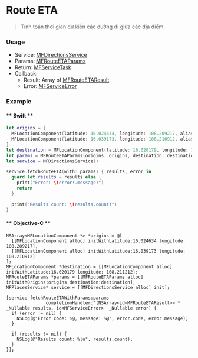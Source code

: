 # Route ETA

> Tính toán thời gian dự kiến các đường đi giữa các địa điểm.

### Usage

- Service: [MFDirectionsService](reference/directions-service.md)
- Params: [MFRouteETAParams](reference/route-eta-params.md)
- Return: [MFServiceTask](reference/service-task.md)
- Callback:
  + Result: Array of [MFRouteETAResult](reference/route-eta-result.md)
  + Error: [MFServiceError](reference/service-error.md)

### Example

<!-- tabs:start -->
#### ** Swift **
```swift
let origins = [
  MFLocationComponent(latitude: 16.024634, longitude: 108.209217, alias: "A"),
  MFLocationComponent(latitude: 16.039173, longitude: 108.210912, alias: "B")
]
let destination = MFLocationComponent(latitude: 16.020179, longitude: 108.211212)
let params = MFRouteETAParams(origins: origins, destination: destination, mode: .motorcycle, weighting: .shortest)
let service = MFDirectionsService()

service.fetchRouteETA(with: params) { results, error in
  guard let results = results else {
    print("Error: \(error!.message)")
    return
  }

  print("Results count: \(results.count)")
}
```

#### ** Objective-C **
```objc
NSArray<MFLocationComponent *> *origins = @[
  [[MFLocationComponent alloc] initWithLatitude:16.024634 longitude: 108.209217],
  [[MFLocationComponent alloc] initWithLatitude:16.039173 longitude: 108.210912]
];
MFLocationComponent *destination = [[MFLocationComponent alloc] initWithLatitude:16.020179 longitude: 108.211212];
MFRouteETAParams *params = [[MFRouteETAParams alloc] initWithOrigins:origins destination:destination];
MFPlacesService* service = [[MFDirectionsService alloc] init];

[service fetchRouteETAWithParams:params
               completionHandler:^(NSArray<id<MFRouteETAResult>> * _Nullable results, id<MFServiceError>  _Nullable error) {
  if (error != nil) {
    NSLog(@"Error code: %@, message: %@", error.code, error.message);
  }
  
  if (results != nil) {
    NSLog(@"Results count: %lu", results.count);
  }
}];
```
<!-- tabs:end -->
